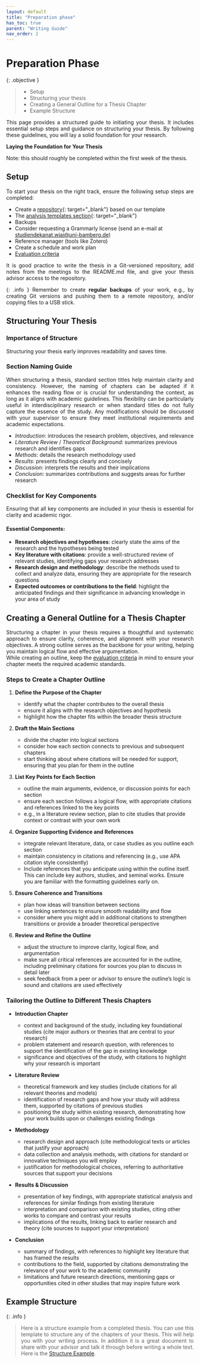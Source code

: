 ```yaml
---
layout: default
title: "Preparation phase"
has_toc: true
parent: "Writing Guide"
nav_order: 2
---
```


<style>
  p {
    text-align: justify;
  }
</style>

# Preparation Phase

{: .objective }
> 
> - Setup
> - Structuring your thesis
> - Creating a General Outline for a Thesis Chapter 
> - Example Structure

This page provides a structured guide to initiating your thesis. 
It includes essential setup steps and guidance on structuring your thesis. 
By following these guidelines, you will lay a solid foundation for your research.

**Laying the Foundation for Your Thesis**

Note: this should roughly be completed within the first week of the thesis.

## Setup

To start your thesis on the right track, ensure the following setup steps are completed:

- Create a [repository](https://github.com/new?template_name=thesis-template&template_owner=digital-work-lab){: target="_blank"} based on our template<!-- or [word](https://raw.githubusercontent.com/digital-work-lab/handbook/main/assets/docs/template.docx){: target="_blank"} -->
- The [analysis templates section](https://digital-work-lab.github.io/handbook/docs/20-research/20_processes/20.21.analysis-templates.html){: target="_blank"}
- Backups
- Consider requesting a Grammarly license (send an e-mail at studiendekanat.wiai@uni-bamberg.de)
- Reference manager (tools like Zotero)
- Create a schedule and work plan
- [Evaluation criteria](../evaluation.html)

It is good practice to write the thesis in a Git-versioned repository, add notes from the meetings to the README.md file, and give your thesis advisor access to the repository.

{: .info }
Remember to create **regular backups** of your work, e.g., by creating Git versions and pushing them to a remote repository, and/or copying files to a USB stick.

## Structuring Your Thesis

### Importance of Structure

Structuring your thesis early improves readability and saves time. 

### Section Naming Guide  

When structuring a thesis, standard section titles help maintain clarity and consistency. 
However, the naming of chapters can be adapted if it enhances the reading flow or is crucial for understanding the context, as long as it aligns with academic guidelines. 
This flexibility can be particularly useful in interdisciplinary research or when standard titles do not fully capture the essence of the study. 
Any modifications should be discussed with your supervisor to ensure they meet institutional requirements and academic expectations.

- *Introduction*: introduces the research problem, objectives, and relevance  
- *Literature Review* / *Theoretical Background*: summarizes previous research and identifies gaps  
- *Methods*: details the research methodology used  
- *Results*: presents findings clearly and concisely  
- *Discussion*: interprets the results and their implications  
- *Conclusion*: summarizes contributions and suggests areas for further research  

### Checklist for Key Components  

Ensuring that all key components are included in your thesis is essential for clarity and academic rigor. 

#### Essential Components:  

- **Research objectives and hypotheses**: clearly state the aims of the research and the hypotheses being tested
- **Key literature with citations**: provide a well-structured review of relevant studies, identifying gaps your research addresses
- **Research design and methodology**: describe the methods used to collect and analyze data, ensuring they are appropriate for the research questions 
- **Expected outcomes or contributions to the field**: highlight the anticipated findings and their significance in advancing knowledge in your area of study

## Creating a General Outline for a Thesis Chapter  

Structuring a chapter in your thesis requires a thoughtful and systematic approach to ensure clarity, coherence, and alignment with your research objectives. 
A strong outline serves as the backbone for your writing, helping you maintain logical flow and effective argumentation.  
While creating an outline, keep the [evaluation criteria](../evaluation.html) in mind to ensure your chapter meets the required academic standards.

### Steps to Create a Chapter Outline  

1. **Define the Purpose of the Chapter**  
   - identify what the chapter contributes to the overall thesis
   - ensure it aligns with the research objectives and hypothesis  
   - highlight how the chapter fits within the broader thesis structure

2. **Draft the Main Sections**  
   - divide the chapter into logical sections
   - consider how each section connects to previous and subsequent chapters
   - start thinking about where citations will be needed for support, ensuring that you plan for them in the outline 

3. **List Key Points for Each Section**  
   - outline the main arguments, evidence, or discussion points for each section
   - ensure each section follows a logical flow, with appropriate citations and references linked to the key points  
   - e.g., in a literature review section, plan to cite studies that provide context or contrast with your own work  

4. **Organize Supporting Evidence and References**  
   - integrate relevant literature, data, or case studies as you outline each section
   - maintain consistency in citations and referencing (e.g., use APA citation style consistently) 
   - Include references that you anticipate using within the outline itself. This can include key authors, studies, and seminal works. Ensure you are familiar with the formatting guidelines early on.  

5. **Ensure Coherence and Transitions**  
   - plan how ideas will transition between sections
   - use linking sentences to ensure smooth readability and flow
   - consider where you might add in additional citations to strengthen transitions or provide a broader theoretical perspective

6. **Review and Refine the Outline**  
   - adjust the structure to improve clarity, logical flow, and argumentation
   - make sure all critical references are accounted for in the outline, including preliminary citations for sources you plan to discuss in detail later 
   - seek feedback from a peer or advisor to ensure the outline’s logic is sound and citations are used effectively

### Tailoring the Outline to Different Thesis Chapters  

- **Introduction Chapter**  
  - context and background of the study, including key foundational studies (cite major authors or theories that are central to your research)
  - problem statement and research question, with references to support the identification of the gap in existing knowledge 
  - significance and objectives of the study, with citations to highlight why your research is important

- **Literature Review**  
  - theoretical framework and key studies (include citations for all relevant theories and models) 
  - identification of research gaps and how your study will address them, supported by citations of previous studies  
  - positioning the study within existing research, demonstrating how your work builds upon or challenges existing findings 

- **Methodology**  
  - research design and approach (cite methodological texts or articles that justify your approach)
  - data collection and analysis methods, with citations for standard or innovative techniques you will employ  
  - justification for methodological choices, referring to authoritative sources that support your decisions  

- **Results & Discussion**  
  - presentation of key findings, with appropriate statistical analysis and references for similar findings from existing literature  
  - interpretation and comparison with existing studies, citing other works to compare and contrast your results  
  - implications of the results, linking back to earlier research and theory (cite sources to support your interpretation) 

- **Conclusion**  
  - summary of findings, with references to highlight key literature that has framed the results 
  - contributions to the field, supported by citations demonstrating the relevance of your work to the academic community
  - limitations and future research directions, mentioning gaps or opportunities cited in other studies that may inspire future work 

## Example Structure

{: .info }
> Here is a structure example from a completed thesis.
> You can use this template to structure any of the chapters of your thesis. This will help you with your writing process. 
> In addition it is a great document to share with your advisor and talk it through before writing a whole text.
> Here is the [Structure Example](Introduction_Structure_Template.pdf).